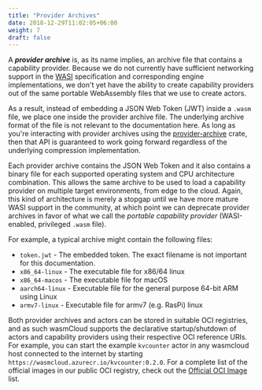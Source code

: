 ```yaml
---
title: "Provider Archives"
date: 2018-12-29T11:02:05+06:00
weight: 7
draft: false
---
```


A **_provider archive_** is, as its name implies, an archive file that contains a capability provider. Because we do not currently have sufficient networking support in the [WASI](https://wasi.dev/) specification and corresponding engine implementations, we don't yet have the ability to create capability providers out of the same portable WebAssembly files that we use to create actors.

As a result, instead of embedding a JSON Web Token (JWT) inside a `.wasm` file, we place one inside the provider archive file. The underlying archive format of the file is not relevant to the documentation here. As long as you're interacting with provider archives using the [provider-archive](https://crates.io/crates/provider-archive) crate, then that API is guaranteed to work going forward regardless of the underlying compression implementation.

Each provider archive contains the JSON Web Token and it also contains a binary file for each supported operating system and CPU architecture combination. This allows the same archive to be used to load a capability provider on multiple target environments, from edge to the cloud. Again, this kind of architecture is merely a stopgap until we have more mature WASI support in the community, at which point we can deprecate provider archives in favor of what we call the _portable capability provider_ (WASI-enabled, privileged `.wasm` file).

For example, a typical archive might contain the following files:

* `token.jwt` - The embedded token. The exact filename is not important for this documentation.
* `x86_64-linux` - The executable file for x86/64 linux
* `x86_64-macos` - The executable file for macOS
* `aarch64-linux` - Executable file for the general purpose 64-bit ARM using Linux
* `armv7-linux` - Executable file for armv7 (e.g. RasPi) linux

Both provider archives and actors can be stored in suitable OCI registries, and as such wasmCloud supports the declarative startup/shutdown of actors and capability providers using their respective OCI reference URIs. For example, you can start the example `kvcounter` actor in any wasmcloud host connected to the internet by starting `https://wasmcloud.azurecr.io/kvcounter:0.2.0`. For a complete list of the official images in our public OCI registry, check out the [Official OCI Image](../../official-oci) list.
